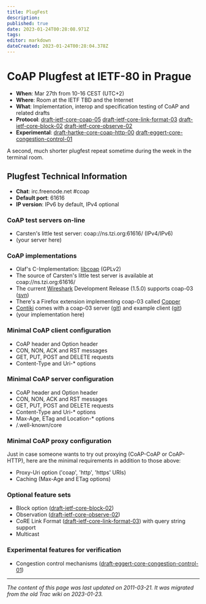```yaml
---
title: PlugFest
description: 
published: true
date: 2023-01-24T00:28:08.971Z
tags: 
editor: markdown
dateCreated: 2023-01-24T00:28:04.378Z
---
```


# CoAP Plugfest at IETF-80 in Prague
- **When**: Mar 27th from 10-16 CEST (UTC+2)
- **Where**: Room at the IETF TBD and the Internet
- **What**: Implementation, interop and specification testing of CoAP and related drafts
- **Protocol**: [draft-ietf-core-coap-05](http://tools.ietf.org/html/draft-ietf-core-coap-05) [draft-ietf-core-link-format-03](http://tools.ietf.org/html/draft-ietf-core-link-format-03) [draft-ietf-core-block-02](http://tools.ietf.org/html/draft-ietf-core-block-02) [draft-ietf-core-observe-02](http://tools.ietf.org/html/draft-ietf-core-observe-02)
- **Experimental**: [draft-hartke-core-coap-http-00](http://tools.ietf.org/html/draft-hartke-core-coap-http-00) [draft-eggert-core-congestion-control-01](http://tools.ietf.org/html/draft-eggert-core-congestion-control-01)

A second, much shorter plugfest repeat sometime during the week in the terminal room.

## Plugfest Technical Information
- **Chat**: irc.freenode.net #coap
- **Default port**: 61616
- **IP version**: IPv6 by default, IPv4 optional
### CoAP test servers on-line
- Carsten's little test server: coap://ns.tzi.org:61616/ (IPv4/IPv6)
- (your server here)
### CoAP implementations
- Olaf's C-Implementation: [libcoap](http://libcoap.sourceforge.net/) (GPLv2)
- The source of Carsten's little test server is available at coap://ns.tzi.org:61616/
- The current [Wireshark](http://www.wireshark.org/) Development Release (1.5.0) supports coap-03 ([svn](http://anonsvn.wireshark.org/wireshark/trunk/epan/dissectors/packet-coap.c))
- There's a Firefox extension implementing coap-03 called [Copper](http://people.inf.ethz.ch/mkovatsc/#pro)
- [Contiki](http://www.sics.se/contiki/) comes with a coap-03 server ([git](http://contiki.git.sourceforge.net/git/gitweb.cgi?p=contiki/contiki;a=tree;f=apps/rest-coap;hb=HEAD)) and example client ([git](http://contiki.git.sourceforge.net/git/gitweb.cgi?p=contiki/contiki;a=tree;f=examples/rest-example;hb=HEAD))
- (your implementation here)
### Minimal CoAP client configuration
- CoAP header and Option header
- CON, NON, ACK and RST messages
- GET, PUT, POST and DELETE requests
- Content-Type and Uri-* options
### Minimal CoAP server configuration
- CoAP header and Option header
- CON, NON, ACK and RST messages
- GET, PUT, POST and DELETE requests
- Content-Type and Uri-* options
- Max-Age, ETag and Location-* options
- /.well-known/core
### Minimal CoAP proxy configuration
Just in case someone wants to try out proxying (CoAP-CoAP or CoAP-HTTP), here are the minimal requirements in addition to those above:

- Proxy-Uri option ('coap', 'http', 'https' URIs)
- Caching (Max-Age and ETag options)
### Optional feature sets
- Block option ([draft-ietf-core-block-02](http://tools.ietf.org/html/draft-ietf-core-block-02))
- Observation ([draft-ietf-core-observe-02](http://tools.ietf.org/html/draft-ietf-core-observe-02))
- CoRE Link Format ([draft-ietf-core-link-format-03](http://tools.ietf.org/html/draft-ietf-core-link-format-03)) with query string support
- Multicast
### Experimental features for verification
- Congestion control mechanisms ([draft-eggert-core-congestion-control-01](http://tools.ietf.org/html/draft-eggert-core-congestion-control-01))
&nbsp;
&nbsp;
&nbsp;

---

*The content of this page was last updated on 2011-03-21. It was migrated from the old Trac wiki on 2023-01-23.*